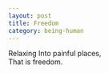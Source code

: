 ```yaml
---
layout: post
title: Freedom
category: being-human
---
```


Relaxing 
Into painful places,  
That is freedom.
